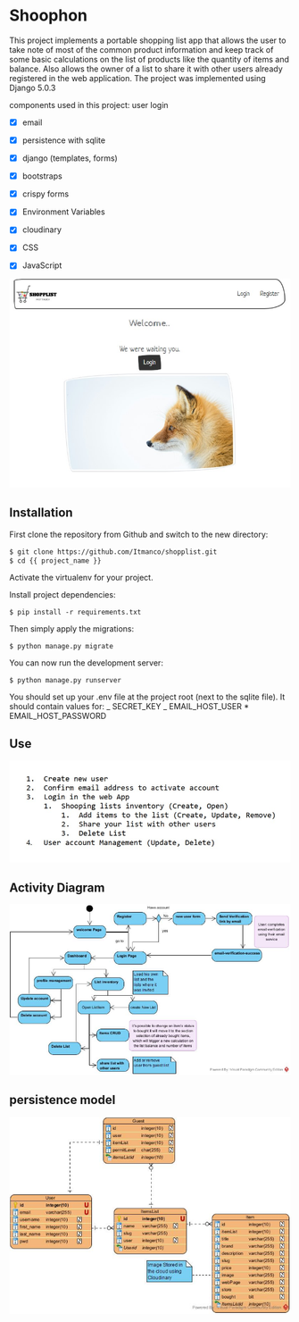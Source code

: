# Shoophon

This project implements a portable shopping list app that allows the user to take note of most of the common product information and keep track of some basic calculations on the list of products like the quantity of items and balance.
Also allows the owner of a list to share it with other users already registered in the web application.
The project was implemented using Django 5.0.3

components used in this project:
 user login
- [x] email
- [x] persistence with sqlite
- [x] django (templates, forms)
- [x] bootstraps
- [x] crispy forms
- [x] Environment Variables
- [x] cloudinary
- [x] CSS
- [x] JavaScript


![Default Home](./static/images/welcome.jpg?raw=true "Welcome")

## Installation

First clone the repository from Github and switch to the new directory:

    $ git clone https://github.com/Itmanco/shopplist.git
    $ cd {{ project_name }}

Activate the virtualenv for your project.

Install project dependencies:

    $ pip install -r requirements.txt

Then simply apply the migrations:

    $ python manage.py migrate

You can now run the development server:

    $ python manage.py runserver

You should set up your .env file at the project root (next to the sqlite file). It should contain values for:
_ SECRET_KEY
_ EMAIL_HOST_USER \* EMAIL_HOST_PASSWORD

## Use

![Default Use](./static/images/use.jpg?raw=true "Use")

## Activity Diagram

![Default Persistence](./static/images/activityDiagram.jpg?raw=true "Activity Diagram")

## persistence model

![Default Persistence](./static/images/persistence.jpg?raw=true "Persistence Model")
